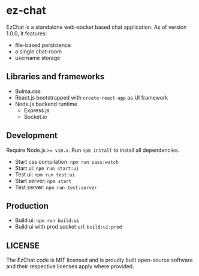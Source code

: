 # ez-chat

EzChat is a standalone web-socket based chat application. As of version 1.0.0, it features:

- file-based persistence
- a single chat-room
- username storage

## Libraries and frameworks

- Bulma.css
- React.js bootstrapped with `create-react-app` as UI framework
- Node.js backend runtime
  - Express.js
  - Socket.io

## Development

Require Node.js `>= v10.x`. Run `npm install` to install all dependencies.

- Start css compilation: `npm run sass:watch`
- Start ui: `npm run start:ui`
- Test ui: `npm run test:ui`
- Start server: `npm start`
- Test server: `npm run test:server`

## Production

- Build ui: `npm run build:ui`
- Build ui with prod socket url: `build:ui:prod`

## LICENSE

The EzChat code is MIT licensed and is proudly built open-source software and their respective licenses apply where provided.
